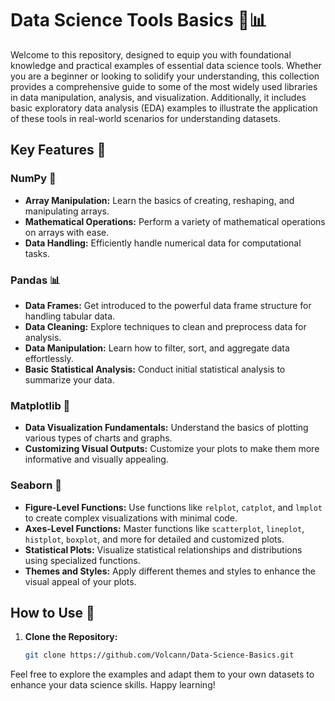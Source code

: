# Data Science Tools Basics 🧩📊

Welcome to this repository, designed to equip you with foundational knowledge and practical examples of essential data science tools. Whether you are a beginner or looking to solidify your understanding, this collection provides a comprehensive guide to some of the most widely used libraries in data manipulation, analysis, and visualization. Additionally, it includes basic exploratory data analysis (EDA) examples to illustrate the application of these tools in real-world scenarios for understanding datasets.

## Key Features 🌟

### NumPy 📐
- **Array Manipulation:** Learn the basics of creating, reshaping, and manipulating arrays.
- **Mathematical Operations:** Perform a variety of mathematical operations on arrays with ease.
- **Data Handling:** Efficiently handle numerical data for computational tasks.

### Pandas 📊
- **Data Frames:** Get introduced to the powerful data frame structure for handling tabular data.
- **Data Cleaning:** Explore techniques to clean and preprocess data for analysis.
- **Data Manipulation:** Learn how to filter, sort, and aggregate data effortlessly.
- **Basic Statistical Analysis:** Conduct initial statistical analysis to summarize your data.

### Matplotlib 🎨
- **Data Visualization Fundamentals:** Understand the basics of plotting various types of charts and graphs.
- **Customizing Visual Outputs:** Customize your plots to make them more informative and visually appealing.

### Seaborn 🌊
- **Figure-Level Functions:** Use functions like `relplot`, `catplot`, and `lmplot` to create complex visualizations with minimal code.
- **Axes-Level Functions:** Master functions like `scatterplot`, `lineplot`, `histplot`, `boxplot`, and more for detailed and customized plots.
- **Statistical Plots:** Visualize statistical relationships and distributions using specialized functions.
- **Themes and Styles:** Apply different themes and styles to enhance the visual appeal of your plots.

## How to Use 📖

1. **Clone the Repository:**
   ```sh
   git clone https://github.com/Volcann/Data-Science-Basics.git
   ```

Feel free to explore the examples and adapt them to your own datasets to enhance your data science skills. Happy learning!
